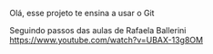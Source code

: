Olá, esse projeto te ensina a usar o Git

Seguindo passos das aulas de Rafaela Ballerini
https://www.youtube.com/watch?v=UBAX-13g8OM


